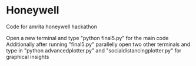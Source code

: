 # Honeywell
Code for amrita honeywell hackathon

Open a new terminal and type "python final5.py" for the main code
Additionally after running "final5.py" parallelly open two other terminals and type in "python advancedplotter.py" and "socialdistancingplotter.py" for graphical insights
